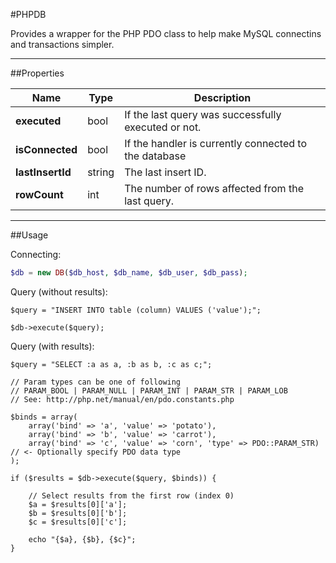 #PHPDB

Provides a wrapper for the PHP PDO class to help make MySQL connectins and transactions simpler.

---

##Properties

| Name             | Type   | Description                                           |
|------------------|--------|-------------------------------------------------------|
| **executed**     | bool   | If the last query was successfully executed or not.   |
| **isConnected**  | bool   | If the handler is currently connected to the database |
| **lastInsertId** | string | The last insert ID.                                   |
| **rowCount**     | int    | The number of rows affected from the last query.      |

---

##Usage

Connecting:

```php
$db = new DB($db_host, $db_name, $db_user, $db_pass);
```

Query (without results):

```
$query = "INSERT INTO table (column) VALUES ('value');";

$db->execute($query);
```

Query (with results):

```
$query = "SELECT :a as a, :b as b, :c as c;";

// Param types can be one of following
// PARAM_BOOL | PARAM_NULL | PARAM_INT | PARAM_STR | PARAM_LOB
// See: http://php.net/manual/en/pdo.constants.php

$binds = array(
	array('bind' => 'a', 'value' => 'potato'),
	array('bind' => 'b', 'value' => 'carrot'),
	array('bind' => 'c', 'value' => 'corn', 'type' => PDO::PARAM_STR) // <- Optionally specify PDO data type
);

if ($results = $db->execute($query, $binds)) {

	// Select results from the first row (index 0)
	$a = $results[0]['a'];
	$b = $results[0]['b'];
	$c = $results[0]['c'];

	echo "{$a}, {$b}, {$c}";
}
```
